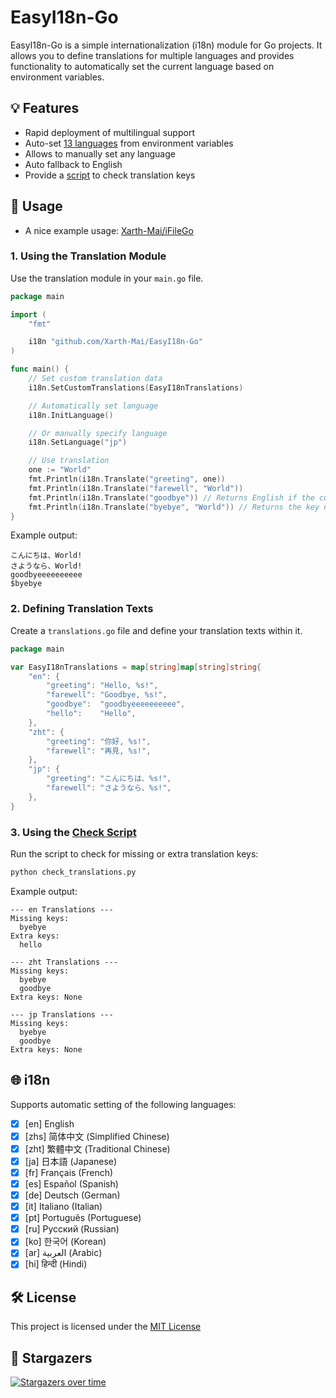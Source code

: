 # EasyI18n-Go

EasyI18n-Go is a simple internationalization (i18n) module for Go projects. It allows you to define translations for multiple languages and provides functionality to automatically set the current language based on environment variables.

## 💡 Features

- Rapid deployment of multilingual support
- Auto-set [13 languages](https://github.com/Xarth-Mai/EasyI18n-Go?tab=readme-ov-file#-i18n) from environment variables
- Allows to manually set any language
- Auto fallback to English
- Provide a [script](https://github.com/Xarth-Mai/EasyI18n-Go/blob/main/check_translations.py) to check translation keys

## 📝 Usage

- A nice example usage: [Xarth-Mai/iFileGo](https://github.com/Xarth-Mai/iFileGo)

### 1. Using the Translation Module

Use the translation module in your `main.go` file.

```go
package main

import (
	"fmt"

	i18n "github.com/Xarth-Mai/EasyI18n-Go"
)

func main() {
	// Set custom translation data
	i18n.SetCustomTranslations(EasyI18nTranslations)

	// Automatically set language
	i18n.InitLanguage()

	// Or manually specify language
	i18n.SetLanguage("jp")

	// Use translation
	one := "World"
	fmt.Println(i18n.Translate("greeting", one))
	fmt.Println(i18n.Translate("farewell", "World"))
	fmt.Println(i18n.Translate("goodbye")) // Returns English if the current language does not match
	fmt.Println(i18n.Translate("byebye", "World")) // Returns the key name if no match is found
}
```

Example output:

```text
こんにちは、World!
さようなら、World!
goodbyeeeeeeeeee
$byebye
```

### 2. Defining Translation Texts

Create a `translations.go` file and define your translation texts within it.

```go
package main

var EasyI18nTranslations = map[string]map[string]string{
	"en": {
		"greeting": "Hello, %s!",
		"farewell": "Goodbye, %s!",
		"goodbye":  "goodbyeeeeeeeeee",
		"hello":    "Hello",
	},
	"zht": {
		"greeting": "你好, %s!",
		"farewell": "再見, %s!",
	},
	"jp": {
		"greeting": "こんにちは、%s!",
		"farewell": "さようなら、%s!",
	},
}
```

### 3. Using the [Check Script](https://github.com/Xarth-Mai/EasyI18n-Go/blob/main/check_translations.py)

Run the script to check for missing or extra translation keys:

```bash
python check_translations.py
```

Example output:

```
--- en Translations ---
Missing keys:
  byebye
Extra keys:
  hello

--- zht Translations ---
Missing keys:
  byebye
  goodbye
Extra keys: None

--- jp Translations ---
Missing keys:
  byebye
  goodbye
Extra keys: None
```

## 🌐 i18n
Supports automatic setting of the following languages:
- [x] [en] English
- [x] [zhs] 简体中文 (Simplified Chinese)
- [x] [zht] 繁體中文 (Traditional Chinese)
- [x] [ja] 日本語 (Japanese)
- [x] [fr] Français (French)
- [x] [es] Español (Spanish)
- [x] [de] Deutsch (German)
- [x] [it] Italiano (Italian)
- [x] [pt] Português (Portuguese)
- [x] [ru] Русский (Russian)
- [x] [ko] 한국어 (Korean)
- [x] [ar] العربية (Arabic)
- [x] [hi] हिन्दी (Hindi)

## 🛠 License

This project is licensed under the [MIT License](https://github.com/Xarth-Mai/EasyI18n-Go?tab=MIT-1-ov-file#)

## 🌟 Stargazers

[![Stargazers over time](https://starchart.cc/Xarth-Mai/EasyI18n-Go.svg?variant=adaptive)](https://starchart.cc/Xarth-Mai/EasyI18n-Go)
